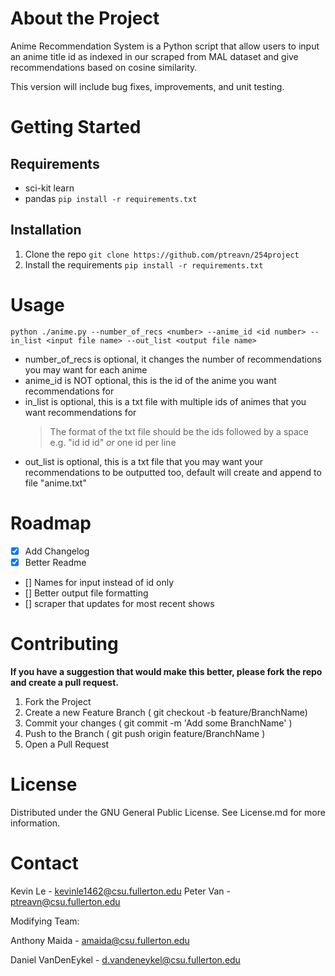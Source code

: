 # About the Project

Anime Recommendation System is a Python script that allow users to input an anime title id as indexed in
our scraped from MAL dataset and give recommendations based on cosine similarity.

This version will include bug fixes, improvements, and unit testing.

# Getting Started

## Requirements

- sci-kit learn
- pandas
  `pip install -r requirements.txt`

## Installation

1. Clone the repo
   `git clone https://github.com/ptreavn/254project`
2. Install the requirements
   `pip install -r requirements.txt`

# Usage

`python ./anime.py --number_of_recs <number> --anime_id <id number> --in_list <input file name> --out_list <output file name>`

- number_of_recs is optional, it changes the number of recommendations you may want for each anime
- anime_id is NOT optional, this is the id of the anime you want recommendations for
- in_list is optional, this is a txt file with multiple ids of animes that you want recommendations for
  > The format of the txt file should be the ids followed by a space e.g. "id id id" _or_ one id per line
- out_list is optional, this is a txt file that you may want your recommendations to be outputted too, default will create and append to file "anime.txt"

# Roadmap

- [x] Add Changelog
- [x] Better Readme
- [] Names for input instead of id only
- [] Better output file formatting
- [] scraper that updates for most recent shows

# Contributing

**If you have a suggestion that would make this better, please fork the repo and create a pull request.**

1. Fork the Project
2. Create a new Feature Branch ( git checkout -b feature/BranchName)
3. Commit your changes ( git commit -m 'Add some BranchName' )
4. Push to the Branch ( git push origin feature/BranchName )
5. Open a Pull Request

# License

Distributed under the GNU General Public License. See License.md for more information.

# Contact

Kevin Le - kevinle1462@csu.fullerton.edu
Peter Van - ptreavn@csu.fullerton.edu

Modifying Team:

Anthony Maida - amaida@csu.fullerton.edu

Daniel VanDenEykel - d.vandeneykel@csu.fullerton.edu
